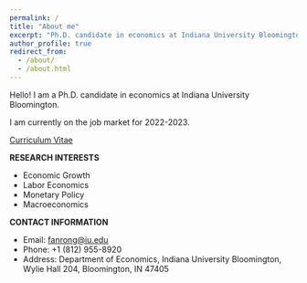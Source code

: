 ```yaml
---
permalink: /
title: "About me"
excerpt: "Ph.D. candidate in economics at Indiana University Bloomington"
author_profile: true
redirect_from: 
  - /about/
  - /about.html
---
```

Hello! I am a Ph.D. candidate in economics at Indiana University Bloomington.

I am currently on the job market for 2022-2023.

[Curriculum Vitae](http://rfan1994.github.io/files/CV_Rong.pdf)

**RESEARCH INTERESTS**

* Economic Growth
* Labor Economics
* Monetary Policy
* Macroeconomics

**CONTACT INFORMATION**

* Email: fanrong@iu.edu
* Phone: +1 (812) 955-8920
* Address: Department of Economics, Indiana University Bloomington, Wylie Hall 204, Bloomington, IN 47405
